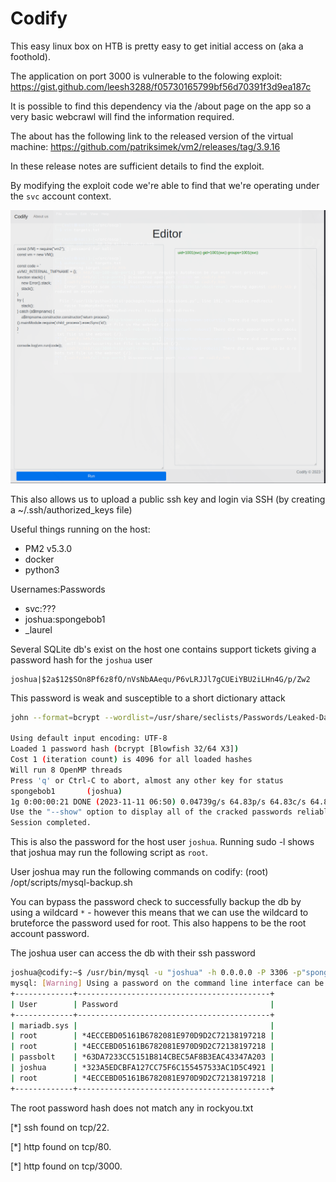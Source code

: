 # Codify

This easy linux box on HTB is pretty easy to get initial access on (aka a foothold).

The application on port 3000 is vulnerable to the folowing exploit: https://gist.github.com/leesh3288/f05730165799bf56d70391f3d9ea187c

It is possible to find this dependency via the /about page on the app so a very basic webcrawl will find the information required.

The about has the following link to the released version of the virtual machine: https://github.com/patriksimek/vm2/releases/tag/3.9.16

In these release notes are sufficient details to find the exploit.

By modifying the exploit code we're able to find that we're operating under the `svc` account context.

![foothold](./screenshots/exploit-foothold.png)

This also allows us to upload a public ssh key and login via SSH (by creating a ~/.ssh/authorized_keys file)

Useful things running on the host:

- PM2 v5.3.0
- docker
- python3

Usernames:Passwords
- svc:???
- joshua:spongebob1
- _laurel

Several SQLite db's exist on the host one contains support tickets giving a password hash for the `joshua` user

```
joshua|$2a$12$SOn8Pf6z8fO/nVsNbAAequ/P6vLRJJl7gCUEiYBU2iLHn4G/p/Zw2
```

This password is weak and susceptible to a short dictionary attack 

```bash
john --format=bcrypt --wordlist=/usr/share/seclists/Passwords/Leaked-Databases/rockyou-30.txt ./hashes.txt

Using default input encoding: UTF-8
Loaded 1 password hash (bcrypt [Blowfish 32/64 X3])
Cost 1 (iteration count) is 4096 for all loaded hashes
Will run 8 OpenMP threads
Press 'q' or Ctrl-C to abort, almost any other key for status
spongebob1       (joshua)     
1g 0:00:00:21 DONE (2023-11-11 06:50) 0.04739g/s 64.83p/s 64.83c/s 64.83C/s 0000000000..lacoste
Use the "--show" option to display all of the cracked passwords reliably
Session completed.         
```

This is also the password for the host user `joshua`. Running sudo -l shows that joshua may run the following script as `root`.

User joshua may run the following commands on codify:
    (root) /opt/scripts/mysql-backup.sh


You can bypass the password check to successfully backup the db by using a wildcard `*` - however this means that we can use the wildcard to bruteforce the password used for root. This also happens to be the root account password.

The joshua user can access the db with their ssh password
```bash
joshua@codify:~$ /usr/bin/mysql -u "joshua" -h 0.0.0.0 -P 3306 -p"spongebob1" -e "SELECT User, Password FROM mysql.user"
mysql: [Warning] Using a password on the command line interface can be insecure.
+-------------+-------------------------------------------+
| User        | Password                                  |
+-------------+-------------------------------------------+
| mariadb.sys |                                           |
| root        | *4ECCEBD05161B6782081E970D9D2C72138197218 |
| root        | *4ECCEBD05161B6782081E970D9D2C72138197218 |
| passbolt    | *63DA7233CC5151B814CBEC5AF8B3EAC43347A203 |
| joshua      | *323A5EDCBFA127CC75F6C155457533AC1D5C4921 |
| root        | *4ECCEBD05161B6782081E970D9D2C72138197218 |
+-------------+-------------------------------------------+
```
The root password hash does not match any in rockyou.txt

[*] ssh found on tcp/22.



[*] http found on tcp/80.



[*] http found on tcp/3000.



